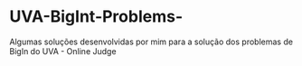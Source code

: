 # UVA-BigInt-Problems-
Algumas soluções desenvolvidas por mim para a solução dos problemas de BigIn do UVA - Online Judge
